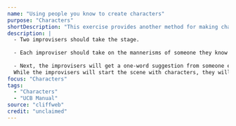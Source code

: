```yaml
---
name: "Using people you know to create characters"
purpose: "Characters"
shortDescription: "This exercise provides another method for making character choices. By basing characters on people you actually know, you are more likely to mine humor from truthful, relatable behavior."
description: |
  - Two improvisers should take the stage.
  
  - Each improviser should take on the mannerisms of someone they know well. Specifically, they should think about how this person moves, behaves, etc. Focus on using behavior, not biographical history, as the inspiration for each character. The improvisers should then say a few lines of dialogue in character to the rest of the group in order to display their character choices.
  
  - Next, the improvisers will get a one-word suggestion from someone else in the group to inspire a scene using these characters. Biographical information from the real person's life should not complicate the scene. For example, if the character in the scene is labeled a doctor, it should not be a point of confusion if the person inspiring this character is not a doctor in real life.
  While the improvisers will start the scene with characters, they will still have to define the relationship between the characters to fully establish the Who of the scene. Note that one of the two specific characters can still function as a straight man in this scene, even though the improviser may be behaving very differently from his or her true self.
focus: "Characters"
tags:
  - "Characters"
  - "UCB Manual"
source: "cliffweb"
credit: "unclaimed"
---
```

